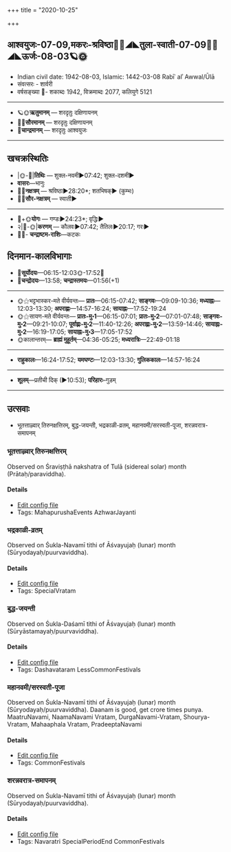 +++
title = "2020-10-25"

+++
## आश्वयुजः-07-09,मकरः-श्रविष्ठा🌛🌌◢◣तुला-स्वाती-07-09🌌🌞◢◣ऊर्जः-08-03🪐🌞
- Indian civil date: 1942-08-03, Islamic: 1442-03-08 Rabīʿ alʾ Awwal/Ūlā
- संवत्सरः - शार्वरी
- वर्षसङ्ख्या 🌛- शकाब्दः 1942, विक्रमाब्दः 2077, कलियुगे 5121
___________________
- 🪐🌞**ऋतुमानम्** — शरदृतुः दक्षिणायनम्
- 🌌🌞**सौरमानम्** — शरदृतुः दक्षिणायनम्
- 🌛**चान्द्रमानम्** — शरदृतुः आश्वयुजः
___________________


## खचक्रस्थितिः
- |🌞-🌛|**तिथिः** — शुक्ल-नवमी►07:42; शुक्ल-दशमी►  
- **वासरः**—भानुः  
- 🌌🌛**नक्षत्रम्** — श्रविष्ठा►28:20*; शतभिषक्► (कुम्भः)  
- 🌌🌞**सौर-नक्षत्रम्** — स्वाती►  
___________________
- 🌛+🌞**योगः** — गण्डः►24:23*; वृद्धिः►  
- २|🌛-🌞|**करणम्** — कौलवः►07:42; तैतिलः►20:17; गरः►  
- 🌌🌛- **चन्द्राष्टम-राशिः**—कटकः  


## दिनमान-कालविभागाः
- 🌅**सूर्योदयः**—06:15-12:03🌞️-17:52🌇  
- 🌛**चन्द्रोदयः**—13:58; **चन्द्रास्तमयः**—01:56(+1)  
___________________
- 🌞⚝भट्टभास्कर-मते वीर्यवन्तः— **प्रातः**—06:15-07:42; **साङ्गवः**—09:09-10:36; **मध्याह्नः**—12:03-13:30; **अपराह्णः**—14:57-16:24; **सायाह्नः**—17:52-19:24  
- 🌞⚝सायण-मते वीर्यवन्तः— **प्रातः-मु॰1**—06:15-07:01; **प्रातः-मु॰2**—07:01-07:48; **साङ्गवः-मु॰2**—09:21-10:07; **पूर्वाह्णः-मु॰2**—11:40-12:26; **अपराह्णः-मु॰2**—13:59-14:46; **सायाह्नः-मु॰2**—16:19-17:05; **सायाह्नः-मु॰3**—17:05-17:52  
- 🌞कालान्तरम्— **ब्राह्मं मुहूर्तम्**—04:36-05:25; **मध्यरात्रिः**—22:49-01:18  
___________________
- **राहुकालः**—16:24-17:52; **यमघण्टः**—12:03-13:30; **गुलिककालः**—14:57-16:24  
___________________
- **शूलम्**—प्रतीची दिक् (►10:53); **परिहारः**–गुडम्  
___________________

## उत्सवाः
- भूतत्ताऴ्वार् तिरुनक्षत्तिरम्, बुद्ध-जयन्ती, भद्रकाळी-व्रतम्, महानवमी/सरस्वती-पूजा, शरन्नवरात्र-समापनम्
### भूतत्ताऴ्वार् तिरुनक्षत्तिरम्

Observed on Śraviṣṭhā nakshatra of Tulā (sidereal solar) month (Prātaḥ/paraviddha). 

#### Details
- [Edit config file](https://github.com/jyotisham/adyatithi/tree/master/mahApuruSha/ALvAr/sidereal_solar_month/nakshatra/07/23/bhUtattAzhvAr%20tirunakSattiram.toml)
- Tags: MahapurushaEvents AzhwarJayanti


### भद्रकाळी-व्रतम्

Observed on Śukla-Navamī tithi of Āśvayujaḥ (lunar) month (Sūryodayaḥ/puurvaviddha). 

#### Details
- [Edit config file](https://github.com/jyotisham/adyatithi/tree/master/devatA/shakti/lunar_month/tithi/07/09/bhadrakALI-vratam.toml)
- Tags: SpecialVratam


### बुद्ध-जयन्ती

Observed on Śukla-Daśamī tithi of Āśvayujaḥ (lunar) month (Sūryāstamayaḥ/puurvaviddha). 

#### Details
- [Edit config file](https://github.com/jyotisham/adyatithi/tree/master/mahApuruSha/general/lunar_month/tithi/07/10/buddha~jayantI.toml)
- Tags: Dashavataram LessCommonFestivals


### महानवमी/सरस्वती-पूजा

Observed on Śukla-Navamī tithi of Āśvayujaḥ (lunar) month (Sūryodayaḥ/puurvaviddha). Daanam is good, get crore times punya.
MaatruNavami, NaamaNavami Vratam, DurgaNavami-Vratam, Shourya-Vratam, Mahaaphala Vratam, PradeeptaNavami

#### Details
- [Edit config file](https://github.com/jyotisham/adyatithi/tree/master/general/lunar_month/tithi/07/09/mahAnavamI%20or%20sarasvatI-pUjA.toml)
- Tags: CommonFestivals


### शरन्नवरात्र-समापनम्

Observed on Śukla-Navamī tithi of Āśvayujaḥ (lunar) month (Sūryodayaḥ/puurvaviddha). 

#### Details
- [Edit config file](https://github.com/jyotisham/adyatithi/tree/master/general/lunar_month/tithi/07/09/zarannavarAtra-samApanam.toml)
- Tags: Navaratri SpecialPeriodEnd CommonFestivals


